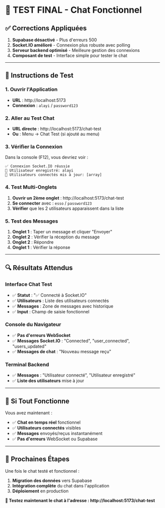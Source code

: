 # 🚀 **TEST FINAL - Chat Fonctionnel**

## ✅ **Corrections Appliquées**

1. **Supabase désactivé** - Plus d'erreurs 500
2. **Socket.IO amélioré** - Connexion plus robuste avec polling
3. **Serveur backend optimisé** - Meilleure gestion des connexions
4. **Composant de test** - Interface simple pour tester le chat

---

## 🎯 **Instructions de Test**

### **1. Ouvrir l'Application**
- **URL** : http://localhost:5173
- **Connexion** : `alayi` / `password123`

### **2. Aller au Test Chat**
- **URL directe** : http://localhost:5173/chat-test
- **Ou** : Menu → Chat Test (si ajouté au menu)

### **3. Vérifier la Connexion**
Dans la console (F12), vous devriez voir :
```
✅ Connexion Socket.IO réussie
👤 Utilisateur enregistré: alayi
👥 Utilisateurs connectés mis à jour: [array]
```

### **4. Test Multi-Onglets**
1. **Ouvrir un 2ème onglet** : http://localhost:5173/chat-test
2. **Se connecter** avec : `esso` / `password123`
3. **Vérifier** que les 2 utilisateurs apparaissent dans la liste

### **5. Test des Messages**
1. **Onglet 1** : Taper un message et cliquer "Envoyer"
2. **Onglet 2** : Vérifier la réception du message
3. **Onglet 2** : Répondre
4. **Onglet 1** : Vérifier la réponse

---

## 🔍 **Résultats Attendus**

### **Interface Chat Test**
- ✅ **Statut** : "✅ Connecté à Socket.IO"
- ✅ **Utilisateurs** : Liste des utilisateurs connectés
- ✅ **Messages** : Zone de messages avec historique
- ✅ **Input** : Champ de saisie fonctionnel

### **Console du Navigateur**
- ✅ **Pas d'erreurs WebSocket**
- ✅ **Messages Socket.IO** : "Connected", "user_connected", "users_updated"
- ✅ **Messages de chat** : "Nouveau message reçu"

### **Terminal Backend**
- ✅ **Messages** : "Utilisateur connecté", "Utilisateur enregistré"
- ✅ **Liste des utilisateurs** mise à jour

---

## 🎉 **Si Tout Fonctionne**

Vous avez maintenant :
- ✅ **Chat en temps réel** fonctionnel
- ✅ **Utilisateurs connectés** visibles
- ✅ **Messages** envoyés/reçus instantanément
- ✅ **Pas d'erreurs** WebSocket ou Supabase

---

## 📝 **Prochaines Étapes**

Une fois le chat testé et fonctionnel :
1. **Migration des données** vers Supabase
2. **Intégration complète** du chat dans l'application
3. **Déploiement** en production

**🎯 Testez maintenant le chat à l'adresse : http://localhost:5173/chat-test**

